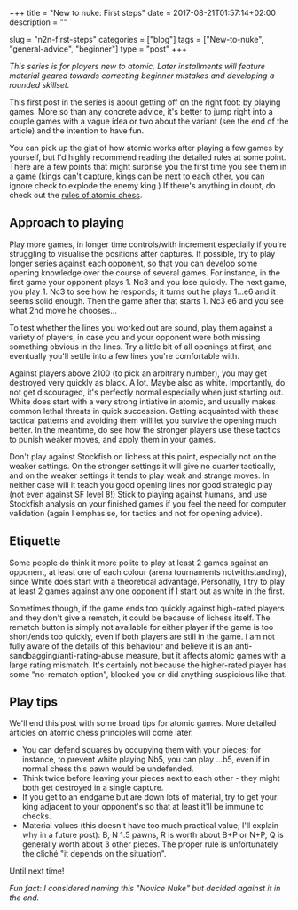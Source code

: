 +++
title = "New to nuke: First steps"
date = 2017-08-21T01:57:14+02:00
description = ""

slug = "n2n-first-steps"
categories = ["blog"]
tags = ["New-to-nuke", "general-advice", "beginner"]
type = "post"
+++

_This series is for players new to atomic. Later installments will feature material geared towards correcting beginner mistakes and developing a rounded skillset._

This first post in the series is about getting off on the right foot: by playing games. More so than any concrete advice, it's better to jump right into a couple games with a vague idea or two about the variant (see the end of the article) and the intention to have fun.

You can pick up the gist of how atomic works after playing a few games by yourself, but I'd highly recommend reading the detailed rules at some point. There are a few points that might surprise you the first time you see them in a game (kings can't capture, kings can be next to each other, you can ignore check to explode the enemy king.) If there's anything in doubt, do check out the [rules of atomic chess](/timeless/atomic-rules).


## Approach to playing ##
Play more games, in longer time controls/with increment especially if you're struggling to visualise the positions after captures. If possible, try to play longer series against each opponent, so that you can develop some opening knowledge over the course of several games. For instance, in the first game your opponent plays 1. Nc3 and you lose quickly. The next game, you play 1. Nc3 to see how he responds; it turns out he plays 1...e6 and it seems solid enough. Then the game after that starts 1. Nc3 e6 and you see what 2nd move he chooses...

To test whether the lines you worked out are sound, play them against a variety of players, in case you and your opponent were both missing something obvious in the lines. Try a little bit of all openings at first, and eventually you'll settle into a few lines you're comfortable with.

Against players above 2100 (to pick an arbitrary number), you may get destroyed very quickly as black. A lot. Maybe also as white. Importantly, do not get discouraged, it's perfectly normal especially when just starting out. White does start with a very strong intiative in atomic, and usually makes common lethal threats in quick succession. Getting acquainted with these tactical patterns and avoiding them will let you survive the opening much better. In the meantime, do see how the stronger players use these tactics to punish weaker moves, and apply them in your games.

Don't play against Stockfish on lichess at this point, especially not on the weaker settings. On the stronger settings it will give no quarter tactically, and on the weaker settings it tends to play weak and strange moves. In neither case will it teach you good opening lines nor good strategic play (not even against SF level 8!) Stick to playing against humans, and use Stockfish analysis on your finished games if you feel the need for computer validation (again I emphasise, for tactics and not for opening advice).


## Etiquette ##
Some people do think it more polite to play at least 2 games against an opponent, at least one of each colour (arena tournaments notwithstanding), since White does start with a theoretical advantage. Personally, I try to play at least 2 games against any one opponent if I start out as white in the first.

Sometimes though, if the game ends too quickly against high-rated players and they don't give a rematch, it could be because of lichess itself. The rematch button is simply not available for either player if the game is too short/ends too quickly, even if both players are still in the game. I am not fully aware of the details of this behaviour and believe it is an anti-sandbagging/anti-rating-abuse measure, but it affects atomic games with a large rating mismatch. It's certainly not because the higher-rated player has some "no-rematch option", blocked you or did anything suspicious like that.


## Play tips ##
We'll end this post with some broad tips for atomic games. More detailed articles on atomic chess principles will come later.

- You can defend squares by occupying them with your pieces; for instance, to prevent white playing Nb5, you can play ...b5, even if in normal chess this pawn would be undefended.
- Think twice before leaving your pieces next to each other - they might both get destroyed in a single capture.
- If you get to an endgame but are down lots of material, try to get your king adjacent to your opponent's so that at least it'll be immune to checks.
- Material values (this doesn't have too much practical value, I'll explain why in a future post): B, N 1.5 pawns, R is worth about B+P or N+P, Q is generally worth about 3 other pieces. The proper rule is unfortunately the cliché "it depends on the situation".

Until next time!

_Fun fact: I considered naming this "Novice Nuke" but decided against it in the end._
